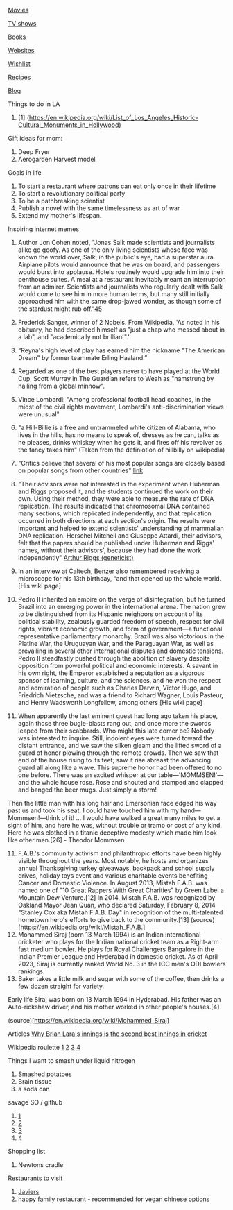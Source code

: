 [Movies](movies.md)
 
[TV shows](tv.md)

[Books](books.md)

[Websites](websites.md)

[Wishlist](wishlist.md)

[Recipes](recipes.md)

[Blog](blog.md)

Things to do in LA

1. [1] (https://en.wikipedia.org/wiki/List_of_Los_Angeles_Historic-Cultural_Monuments_in_Hollywood)

Gift ideas for mom:
1. Deep Fryer
2. Aerogarden Harvest model

Goals in life
1. To start a restaurant where patrons can eat only once in their lifetime
2. To start a revolutionary political party
3. To be a pathbreaking scientist
4. Publish a novel with the same timelessness as art of war
5. Extend my mother's lifespan.

Inspiring internet memes
1. Author Jon Cohen noted, "Jonas Salk made scientists and journalists alike go goofy. As one of the only living scientists whose face was known the world over, Salk, in the public's eye, had a superstar aura. Airplane pilots would announce that he was on board, and passengers would burst into applause. Hotels routinely would upgrade him into their penthouse suites. A meal at a restaurant inevitably meant an interruption from an admirer. Scientists and journalists who regularly dealt with Salk would come to see him in more human terms, but many still initially approached him with the same drop-jawed wonder, as though some of the stardust might rub off."[45](https://en.wikipedia.org/wiki/Jonas_Salk)

1. Frederick Sanger, winner of 2 Nobels. From Wikipedia, 'As noted in his obituary, he had described himself as "just a chap who messed about in a lab", and "academically not brilliant".'
2. “Reyna's high level of play has earned him the nickname "The American Dream" by former teammate Erling Haaland.”
3. Regarded as one of the best players never to have played at the World Cup, Scott Murray in The Guardian refers to Weah as "hamstrung by hailing from a global minnow".
4. Vince Lombardi: "Among professional football head coaches, in the midst of the civil rights movement, Lombardi's anti-discrimination views were unusual"
5. "a Hill-Billie is a free and untrammeled white citizen of Alabama, who lives in the hills, has no means to speak of, dresses as he can, talks as he pleases, drinks whiskey when he gets it, and fires off his revolver as the fancy takes him" (Taken from the definiotion of hillbilly on wikipedia)
6. "Critics believe that several of his most popular songs are closely based on popular songs from other countries" [link](https://en.wikipedia.org/wiki/Rajesh_Roshan)
7. "Their advisors were not interested in the experiment when Huberman and Riggs proposed it, and the students continued the work on their own. Using their method, they were able to measure the rate of DNA replication. The results indicated that chromosomal DNA contained many sections, which replicated independently, and that replication occurred in both directions at each section's origin. The results were important and helped to extend scientists' understanding of mammalian DNA replication. Herschel Mitchell and Giuseppe Attardi, their advisors, felt that the papers should be published under Huberman and Riggs' names, without their advisors', because they had done the work independently" [Arthur Riggs (geneticist)](https://en.wikipedia.org/wiki/Arthur_Riggs_(geneticist))
8. In an interview at Caltech, Benzer also remembered receiving a microscope for his 13th birthday, “and that opened up the whole world. [His wiki page]
9. Pedro II inherited an empire on the verge of disintegration, but he turned Brazil into an emerging power in the international arena. The nation grew to be distinguished from its Hispanic neighbors on account of its political stability, zealously guarded freedom of speech, respect for civil rights, vibrant economic growth, and form of government—a functional representative parliamentary monarchy. Brazil was also victorious in the Platine War, the Uruguayan War, and the Paraguayan War, as well as prevailing in several other international disputes and domestic tensions. Pedro II steadfastly pushed through the abolition of slavery despite opposition from powerful political and economic interests. A savant in his own right, the Emperor established a reputation as a vigorous sponsor of learning, culture, and the sciences, and he won the respect and admiration of people such as Charles Darwin, Victor Hugo, and Friedrich Nietzsche, and was a friend to Richard Wagner, Louis Pasteur, and Henry Wadsworth Longfellow, among others [His wiki page]
10. When apparently the last eminent guest had long ago taken his place, again those three bugle-blasts rang out, and once more the swords leaped from their scabbards. Who might this late comer be? Nobody was interested to inquire. Still, indolent eyes were turned toward the distant entrance, and we saw the silken gleam and the lifted sword of a guard of honor plowing through the remote crowds. Then we saw that end of the house rising to its feet; saw it rise abreast the advancing guard all along like a wave. This supreme honor had been offered to no one before. There was an excited whisper at our table—'MOMMSEN!'—and the whole house rose. Rose and shouted and stamped and clapped and banged the beer mugs. Just simply a storm!

Then the little man with his long hair and Emersonian face edged his way past us and took his seat. I could have touched him with my hand—Mommsen!—think of it! ... I would have walked a great many miles to get a sight of him, and here he was, without trouble or tramp or cost of any kind. Here he was clothed in a titanic deceptive modesty which made him look like other men.[26] - Theodor Mommsen

11. F.A.B.'s community activism and philanthropic efforts have been highly visible throughout the years. Most notably, he hosts and organizes annual Thanksgiving turkey giveaways, backpack and school supply drives, holiday toys event and various charitable events benefiting Cancer and Domestic Violence. In August 2013, Mistah F.A.B. was named one of "10 Great Rappers With Great Charities" by Green Label a Mountain Dew Venture.[12] In 2014, Mistah F.A.B. was recognized by Oakland Mayor Jean Quan, who declared Saturday, February 8, 2014 "Stanley Cox aka Mistah F.A.B. Day" in recognition of the multi-talented hometown hero's efforts to give back to the community.[13] (source)[https://en.wikipedia.org/wiki/Mistah_F.A.B.]
12. Mohammed Siraj (born 13 March 1994) is an Indian international cricketer who plays for the Indian national cricket team as a Right-arm fast medium bowler. He plays for Royal Challengers Bangalore in the Indian Premier League and Hyderabad in domestic cricket. As of April 2023, Siraj is currently ranked World No. 3 in the ICC men's ODI bowlers rankings.
13. Baker takes a little milk and sugar with some of the coffee, then drinks a few dozen straight for variety.



Early life
Siraj was born on 13 March 1994 in Hyderabad. His father was an Auto-rickshaw driver, and his mother worked in other people's houses.[4]

(source)[https://en.wikipedia.org/wiki/Mohammed_Siraj]




Articles 
[Why Brian Lara's innings is the second best innings in cricket](https://www.sportskeeda.com/cricket/why-brian-lara-s-153-not-out-against-australia-in-1999-is-the-greatest-test-innings-ever-played)

Wikipedia roulette
[1](https://en.wikipedia.org/wiki/Freedom_pineapples) [2](https://en.wikipedia.org/wiki/Jefferson_Davis) [3](https://en.wikipedia.org/wiki/Persi_Diaconis) [4](https://en.wikipedia.org/wiki/E._J._Perry)
 
Things I want to smash under liquid nitrogen
1. Smashed potatoes
2. Brain tissue
3. a soda can


savage SO / github
1. [1](https://datascience.stackexchange.com/questions/34382/can-cosine-similarity-be-applied-to-multidimensional-matrices)
2. [2](https://github.com/pytorch/pytorch/issues/30664#issuecomment-561369214)
3. [3](https://github.com/pytorch/pytorch/issues/8976#issuecomment-400923172)
4. [4](https://discussions.apple.com/thread/8450226)

Shopping list
1. Newtons cradle

Restaurants to visit 

1. [Javiers](https://www.javiers-cantina.com/newport-beach#menu=vegetarian-and-vegan)
2. happy family restaurant - recommended for vegan chinese options


<!-- 6. The fox apologist to the tree and took its fruits about 8 or 10 times. the tree asks why you spologist  -->


<!-- 8. People ask me what my hobbies are: I take the time to catalog old photos from my family on facebook, spend ambl -->

<!-- 8. An old sailor was narrating a story to children. He told them the story of Howie and Hughs, two men who were best friends but whose friendship ceased.  -->

<!-- 7. An industrialist criticizing the government should not make the headlines: Naushad Forbes.  -->



<!-- Here is a table

Year | Award | Category
-----|-------|--------
2014 | Emmy  | Won Outstanding Lead Actor in a miniseries or a movie
2015 | BAFTA | Nominated for Best Leading Actor for Sherlock
2014 | Satellite | Won Best Actor miniseries or television film
-->
